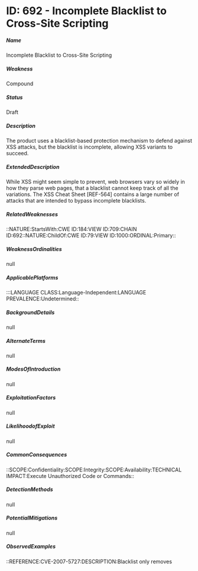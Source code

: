 # ID: 692 - Incomplete Blacklist to Cross-Site Scripting
<h5>Name</h5>Incomplete Blacklist to Cross-Site Scripting
<h5>Weakness</h5>Compound
<h5>Status</h5>Draft
<h5>Description</h5>The product uses a blacklist-based protection mechanism to defend against XSS attacks, but the blacklist is incomplete, allowing XSS variants to succeed.
<h5>ExtendedDescription</h5>While XSS might seem simple to prevent, web browsers vary so widely in how they parse web pages, that a blacklist cannot keep track of all the variations. The XSS Cheat Sheet [REF-564] contains a large number of attacks that are intended to bypass incomplete blacklists.
<h5>RelatedWeaknesses</h5>::NATURE:StartsWith:CWE ID:184:VIEW ID:709:CHAIN ID:692::NATURE:ChildOf:CWE ID:79:VIEW ID:1000:ORDINAL:Primary::
<h5>WeaknessOrdinalities</h5>null
<h5>ApplicablePlatforms</h5>:::LANGUAGE CLASS:Language-Independent:LANGUAGE PREVALENCE:Undetermined::
<h5>BackgroundDetails</h5>null
<h5>AlternateTerms</h5>null
<h5>ModesOfIntroduction</h5>null
<h5>ExploitationFactors</h5>null
<h5>LikelihoodofExploit</h5>null
<h5>CommonConsequences</h5>::SCOPE:Confidentiality:SCOPE:Integrity:SCOPE:Availability:TECHNICAL IMPACT:Execute Unauthorized Code or Commands::
<h5>DetectionMethods</h5>null
<h5>PotentialMitigations</h5>null
<h5>ObservedExamples</h5>::REFERENCE:CVE-2007-5727:DESCRIPTION:Blacklist only removes <SCRIPT> tag.:LINK:https://cve.mitre.org/cgi-bin/cvename.cgi?name=CVE-2007-5727REFERENCE:CVE-2006-3617:DESCRIPTION:Blacklist only removes <SCRIPT> tag.:LINK:https://cve.mitre.org/cgi-bin/cvename.cgi?name=CVE-2006-3617REFERENCE:CVE-2006-4308:DESCRIPTION:Blacklist only checks javascript: tag:LINK:https://cve.mitre.org/cgi-bin/cvename.cgi?name=CVE-2006-4308
<h5>FunctionalAreas</h5>null
<h5>AffectedResources</h5>null
<h5>TaxonomyMappings</h5>null
<h5>RelatedAttackPatterns</h5>::267::71::80::85::
<h5>Notes</h5>null

